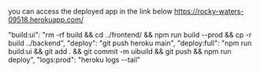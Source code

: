 you can access the deployed app in the link below
https://rocky-waters-09518.herokuapp.com/

"build:ui": "rm -rf build && cd ../frontend/ && npm run build --prod && cp -r build ../backend",
"deploy": "git push heroku main",
"deploy:full": "npm run build:ui && git add . && git commit -m uibuild && git push && npm run deploy",
"logs:prod": "heroku logs --tail"
